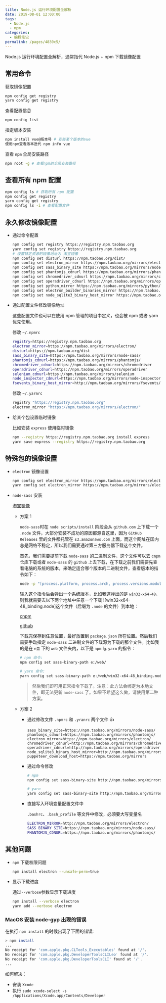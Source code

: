 ```yaml
---
title: Node.js 运行环境配置全解析
date: 2019-08-01 12:00:00
tags:
  - Node.js
  - npm
categories:
  - 编程笔记
permalink: /pages/4830c5/
---
```


Node.js 运行环境配置全解析，通常指代 Node.js + npm 下载镜像配置

## 常用命令

获取镜像配置

```bash
npm config get registry
yarn config get registry
```

查看配置信息

```bash
npm config list
```

指定版本安装

```bash
npm install vue@版本号 # 安装某个版本的vue
使用npm查看版本迭代 npm info vue
```

查看 `npm` 全局安装路径

```bash
npm root -g # 查看npm的全局安装路径
```

## 查看所有 npm 配置

```bash
npm config ls # 获取所有 npm 配置
npm config get registry
yarn config get registry
npm config ls -i # 查看配置文件
```

## 永久修改镜像配置

- 通过命令配置

  ```bash
  npm config set registry https://registry.npm.taobao.org
  yarn config set registry https://registry.npm.taobao.org
  # 设置特定资源的镜像地址为 淘宝镜像
  npm config set disturl https://npm.taobao.org/dist/
  npm config set electron_mirror https://npm.taobao.org/mirrors/electron/
  npm config set sass_binary_site https://npm.taobao.org/mirrors/node-sass/
  npm config set phantomjs_cdnurl https://npm.taobao.org/mirrors/phantomjs/
  npm config set chromedriver_cdnurl https://npm.taobao.org/mirrors/chromedriver/
  npm config set operadriver_cdnurl https://npm.taobao.org/mirrors/operadriver/
  npm config set python_mirror https://npm.taobao.org/mirrors/python/
  npm config set electron_builder_binaries_mirror https://npm.taobao.org/mirrors/electron-builder-binaries/
  npm config set node_sqlite3_binary_host_mirror https://npm.taobao.org/mirrors
  ```

- 通过配置文件修改镜像地址

  这些配置文件也可以在使用 npm 管理的项目中定义，也会被 npm 或者 yarn 优先使用。

  修改 `~/.npmrc`

  ```bash
  registry=https://registry.npm.taobao.org
  electron_mirror=https://npm.taobao.org/mirrors/electron/
  disturl=https://npm.taobao.org/dist
  sass_binary_site=https://npm.taobao.org/mirrors/node-sass/
  phantomjs_cdnurl=https://npm.taobao.org/mirrors/phantomjs/
  chromedriver_cdnurl=https://npm.taobao.org/mirrors/chromedriver
  operadriver_cdnurl=https://npm.taobao.org/mirrors/operadriver
  selenium_cdnurl=https://npm.taobao.org/mirrors/selenium
  node_inspector_cdnurl=https://npm.taobao.org/mirrors/node-inspector
  fsevents_binary_host_mirror=http://npm.taobao.org/mirrors/fsevents/
  ```

  修改 `~/.yarnrc`

  ```bash
  registry "https://registry.npm.taobao.org"
  electron_mirror "https://npm.taobao.org/mirrors/electron/"
  ```

- 给某个包设置临时镜像

  比如安装 `express` 使用临时镜像

  ```bash
  npm --registry https://registry.npm.taobao.org install express
  yarn save express --registry https://registry.npm.taobao.org
  ```

## 特殊包的镜像设置

- `electron` 镜像设置

  ```bash
  npm config set electron_mirror https://npm.taobao.org/mirrors/electron/
  yarn config set electron_mirror https://npm.taobao.org/mirrors/electron/
  ```

- `node-sass` 安装

  [淘宝镜像](https://npm.taobao.org/mirrors/)

  - 方案 1

    `node-sass`时在 `node scripts/install` 阶段会从 `github.com` 上下载一个 `.node` 文件，大部分安装不成功的原因都源自这里，因为 `GitHub Releases` 里的文件都托管在 `s3.amazonaws.com` 上面，而这个网址在国内总是网络不稳定，所以我们需要通过第三方服务器下载这个文件。

    首先，我们需要提前下载 `node-sass` 的二进制文件，这个文件可以去 `cnpm` 仓库下载或者 `node-sass` 的 `github` 上去下载，在下载之前我们需要先查看电脑的系统的版本，来确定适合哪个版本的二进制文件，查看版本的指令如下：

    ```bash
    node -p "[process.platform, process.arch, process.versions.modules].join('-')"
    ```

    输入这个指令后会弹出一个系统版本，比如我这弹出的是 `win32-x64-48`，则我就需要去以下两个地址中任意一个下载 ![win32-x64-48_binding.node]这个文件（后缀为 `.node` 的文件）到本地：

    [cnpm](https://npm.taobao.org/mirrors/node-sass/)

    [github](https://github.com/sass/node-sass/releases)

    下载完保存到任意位置，最好放置到 `package.json` 所在位置。然后我们需要手动指定 `node-sass` 二进制文件的下载源为下载的那个文件。比如我的是在 `e盘` 下的 `web` 文件夹内，以下是 `npm` 与 `yarn` 的指令：

    ```bash
    # npm 命令:
    npm config set sass-binary-path e:/web/

    # yarn 命令:
    yarn config set sass-binary-path e:/web/win32-x64-48_binding.node
    ```

    > 然后我们即可用正常指令下载了。注意：此方法会绑定为本地文件，即无法更新 `node-sass` 了。如果不希望这么做，请使用第二种方案。

  - 方案 2

    - 通过修改文件 `.npmrc` 和 `.yranrc` 两个文件 👍

      ```env
      sass_binary_site=https://npm.taobao.org/mirrors/node-sass/
      phantomjs_cdnurl=https://npm.taobao.org/mirrors/phantomjs/
      electron_mirror=https://npm.taobao.org/mirrors/electron/
      chromedriver_cdnurl=http://npm.taobao.org/mirrors/chromedriver
      operadriver_cdnurl=http://npm.taobao.org/mirrors/operadriver
      node_sqlite3_binary_host_mirror=http://npm.taobao.org/mirrors
      puppeteer_download_host=https://npm.taobao.org/mirrors
      ```

    - 通过命令修改

      ```bash
      # npm
      npm config set sass-binary-site http://npm.taobao.org/mirrors/node-sass

      # yarn
      yarn config set sass-binary-site http://npm.taobao.org/mirrors/node-sass
      ```

    - 直接写入环境变量配置文件中

      `.bashrc`、`.bash_profile` 等文件中修改，必须要大写变量名

      ```bash
      ELECTRON_MIRROR=http://npm.taobao.org/mirrors/electron/
      SASS_BINARY_SITE=https://npm.taobao.org/mirrors/node-sass/
      PHANTOMJS_CDNURL=https://npm.taobao.org/mirrors/phantomjs/
      ```

## 其他问题

- `npm` 下载权限问题

  ```bash
  npm install electron --unsafe-perm=true
  ```

- 显示下载进度

  通过`--verbose`参数显示下载进度

  ```bash
  npm install --verbose electron
  yarn add --verbose electron
  ```

### MacOS 安装 node-gyp 出现的错误

在执行 `npm install` 的时候出现了下面的错误:

```bash
> npm install
...
No receipt for 'com.apple.pkg.CLTools_Executables' found at '/'.
No receipt for 'com.apple.pkg.DeveloperToolsCLILeo' found at '/'.
No receipt for 'com.apple.pkg.DeveloperToolsCLI' found at '/'.
...
```

如何解决：

- 安装 `Xcode`
- 执行 `sudo xcode-select -s /Applications/Xcode.app/Contents/Developer`
